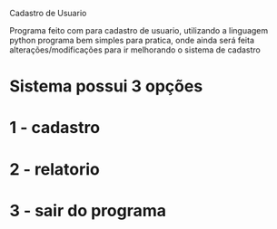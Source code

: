Cadastro de Usuario

Programa feito com para cadastro de usuario, utilizando a linguagem python
programa bem simples para pratica, onde ainda será feita alterações/modificações 
para ir melhorando o sistema de cadastro

# Sistema possui 3 opções 
# 1 - cadastro 
# 2 - relatorio
# 3 - sair do programa